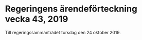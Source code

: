 # Regeringens ärendeförteckning vecka 43, 2019

Till regeringssammanträdet torsdag den 24 oktober 2019.
